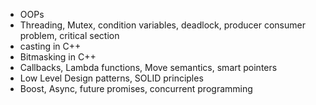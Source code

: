 - OOPs
- Threading, Mutex, condition variables, deadlock, producer consumer problem, critical section
- casting in C++
- Bitmasking in C++
- Callbacks, Lambda functions, Move semantics, smart pointers
- Low Level Design patterns, SOLID principles
- Boost, Async, future promises, concurrent programming
